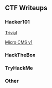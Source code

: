 ## CTF Writeups

### Hacker101
[Trivial](https://github.com/nukasec/writeups/tree/master/hacker101/00_trivial)

[Micro CMS v1](https://github.com/nukasec/writeups/tree/master/hacker101/01_micro_cms-v1)

### HackTheBox

### TryHackMe

### Other
